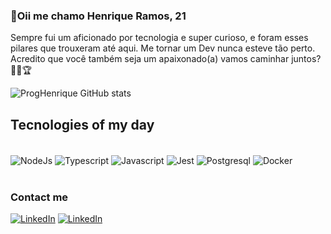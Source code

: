 ### 👋Oii me chamo Henrique Ramos, 21

Sempre fui um aficionado por tecnologia e super curioso, e foram esses pilares que trouxeram até aqui.
Me tornar um Dev nunca esteve tão perto. Acredito que você também seja um apaixonado(a) vamos caminhar juntos?🧑‍💻🏆


![ProgHenrique GitHub stats](https://github-readme-stats.vercel.app/api?username=ProgHenrique&show_icons=true&theme=radical)

## Tecnologies of my day

<div style="display: inline_block"><br/>
  <img align="center" alt="NodeJs" src="https://img.shields.io/badge/Node.js-43853D?style=for-the-badge&logo=node.js&logoColor=white"/>
  <img align="center" alt="Typescript" src="https://img.shields.io/badge/TypeScript-007ACC?style=for-the-badge&logo=typescript&logoColor=white"/>
  <img align="center" alt="Javascript" src="https://img.shields.io/badge/JavaScript-F7DF1E?style=for-the-badge&logo=javascript&logoColor=black"/>
  <img align="center" alt="Jest" src="https://img.shields.io/badge/-jest-%23C21325?style=for-the-badge&logo=jest&logoColor=white"/>
  <img align="center" alt="Postgresql" src="https://img.shields.io/badge/PostgreSQL-316192?style=for-the-badge&logo=postgresql&logoColor=white"/>
  <img align="center" alt="Docker" src="https://img.shields.io/badge/Docker-2CA5E0?style=for-the-badge&logo=docker&logoColor=white"/>
  
</div><br/>

### Contact me 

[![LinkedIn](https://img.shields.io/badge/LinkedIn-0077B5?style=for-the-badge&logo=linkedin&logoColor=white)](https://www.linkedin.com/in/henrique-ramos-24637a184/)
[![LinkedIn](https://img.shields.io/badge/Gmail-D14836?style=for-the-badge&logo=gmail&logoColor=white)](mailto:henrique123187@gmail.com)
